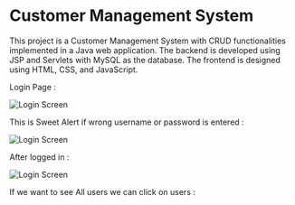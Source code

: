# Customer Management System
This project is a Customer Management System with CRUD functionalities implemented in a Java web application.
The backend is developed using JSP and Servlets with MySQL as the database.
The frontend is designed using HTML, CSS, and JavaScript.

Login Page : 

![Login Screen](https://github.com/codewithsuhana/CustomeWeb/assets/151840352/c7188107-7fcd-4e7c-925d-ba08dcce40b3)

This is Sweet Alert if wrong username or password is entered :

![Login Screen](https://github.com/codewithsuhana/CustomeWeb/assets/151840352/412c67ca-c161-4914-aa98-497d71ad4b8b)

After logged in :

![Login Screen](https://github.com/codewithsuhana/CustomeWeb/assets/151840352/f206c051-e532-4873-ae20-e7c629a2d157)

If we want to see All users we can click on users :



